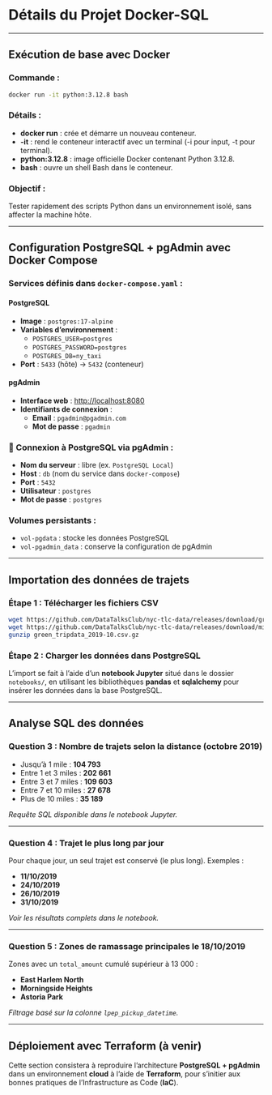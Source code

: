 
# Détails du Projet Docker-SQL

---

## Exécution de base avec Docker

###  Commande :
```bash
docker run -it python:3.12.8 bash
```

### Détails :
- **docker run** : crée et démarre un nouveau conteneur.
- **-it** : rend le conteneur interactif avec un terminal (-i pour input, -t pour terminal).
- **python:3.12.8** : image officielle Docker contenant Python 3.12.8.
- **bash** : ouvre un shell Bash dans le conteneur.

### Objectif :
Tester rapidement des scripts Python dans un environnement isolé, sans affecter la machine hôte.

---

## Configuration PostgreSQL + pgAdmin avec Docker Compose

### Services définis dans `docker-compose.yaml` :

#### PostgreSQL
- **Image** : `postgres:17-alpine`
- **Variables d’environnement** :
  - `POSTGRES_USER=postgres`
  - `POSTGRES_PASSWORD=postgres`
  - `POSTGRES_DB=ny_taxi`
- **Port** : `5433` (hôte) → `5432` (conteneur)

#### pgAdmin
- **Interface web** : [http://localhost:8080](http://localhost:8080)
- **Identifiants de connexion** :
  - **Email** : `pgadmin@pgadmin.com`
  - **Mot de passe** : `pgadmin`

### 🔌 Connexion à PostgreSQL via pgAdmin :
- **Nom du serveur** : libre (ex. `PostgreSQL Local`)
- **Host** : `db` (nom du service dans `docker-compose`)
- **Port** : `5432`
- **Utilisateur** : `postgres`
- **Mot de passe** : `postgres`

###  Volumes persistants :
- `vol-pgdata` : stocke les données PostgreSQL
- `vol-pgadmin_data` : conserve la configuration de pgAdmin

---

## Importation des données de trajets

### Étape 1 : Télécharger les fichiers CSV
```bash
wget https://github.com/DataTalksClub/nyc-tlc-data/releases/download/green/green_tripdata_2019-10.csv.gz
wget https://github.com/DataTalksClub/nyc-tlc-data/releases/download/misc/taxi_zone_lookup.csv
gunzip green_tripdata_2019-10.csv.gz
```

### Étape 2 : Charger les données dans PostgreSQL
L’import se fait à l’aide d’un **notebook Jupyter** situé dans le dossier `notebooks/`, en utilisant les bibliothèques **pandas** et **sqlalchemy** pour insérer les données dans la base PostgreSQL.

---

##  Analyse SQL des données

###  Question 3 : Nombre de trajets selon la distance (octobre 2019)
-  Jusqu’à 1 mile : **104 793**
-  Entre 1 et 3 miles : **202 661**
-  Entre 3 et 7 miles : **109 603**
-  Entre 7 et 10 miles : **27 678**
-  Plus de 10 miles : **35 189**

 *Requête SQL disponible dans le notebook Jupyter.*

---

### Question 4 : Trajet le plus long par jour
Pour chaque jour, un seul trajet est conservé (le plus long). Exemples :
- **11/10/2019**
- **24/10/2019**
- **26/10/2019**
- **31/10/2019**

 *Voir les résultats complets dans le notebook.*

---

###  Question 5 : Zones de ramassage principales le 18/10/2019

Zones avec un `total_amount` cumulé supérieur à 13 000 :
- **East Harlem North**
- **Morningside Heights**
- **Astoria Park**

 *Filtrage basé sur la colonne `lpep_pickup_datetime`.*

---

## Déploiement avec Terraform (à venir)

Cette section consistera à reproduire l’architecture **PostgreSQL + pgAdmin** dans un environnement **cloud** à l’aide de **Terraform**, pour s’initier aux bonnes pratiques de l’Infrastructure as Code (**IaC**).
